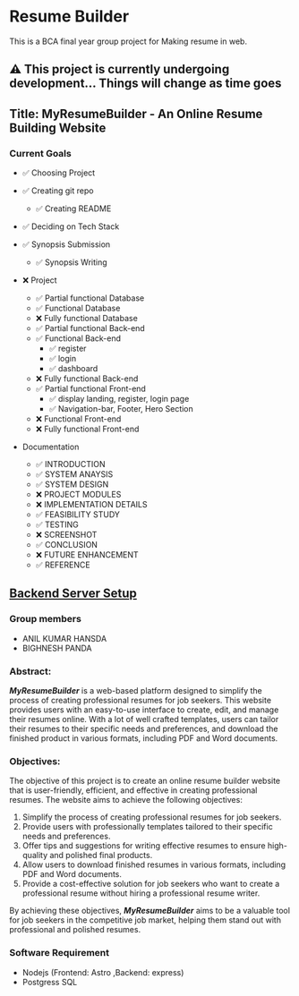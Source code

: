 # Resume Builder

This is a BCA final year group project for Making resume in web.

## ⚠️ This project is currently undergoing  development... Things will change as time goes

## Title: MyResumeBuilder - An Online Resume Building Website


### Current Goals

- ✅ Choosing Project
- ✅ Creating git repo
    - ✅ Creating README
    
- ✅ Deciding on Tech Stack
- ✅ Synopsis Submission
    - ✅ Synopsis Writing

- ❌ Project
    - ✅ Partial functional Database
    - ✅ Functional Database
    - ❌ Fully functional Database
    - ✅ Partial functional Back-end
    - ✅ Functional Back-end
        - ✅ register
        - ✅ login
        - ✅ dashboard
    - ❌ Fully functional Back-end
    - ✅ Partial functional Front-end
        - ✅ display landing, register, login page
        - ✅ Navigation-bar, Footer, Hero Section
    - ❌ Functional Front-end
    - ❌ Fully functional Front-end
    
- Documentation
    - ✅ INTRODUCTION
    - ✅ SYSTEM ANAYSIS
    - ✅ SYSTEM DESIGN
    - ❌ PROJECT MODULES
    - ❌ IMPLEMENTATION DETAILS
    - ✅ FEASIBILITY STUDY
    - ✅ TESTING
    - ❌ SCREENSHOT
    - ✅ CONCLUSION
    - ❌ FUTURE ENHANCEMENT
    - ✅ REFERENCE

## [Backend Server Setup](./server/README.md)

### Group members
- ANIL KUMAR HANSDA
- BIGHNESH PANDA

### Abstract:

***MyResumeBuilder*** is a web-based platform designed to simplify the process of creating professional resumes for job seekers. This website provides users with an easy-to-use interface to create, edit, and manage their resumes online. With a lot of well crafted templates, users can tailor their resumes to their specific needs and preferences, and download the finished product in various formats, including PDF and Word documents.

### Objectives:

The objective of this project is to create an online resume builder website
that is user-friendly, efficient, and effective in creating professional
resumes. The website aims to achieve the following objectives:

1. Simplify the process of creating professional resumes for job seekers.
2. Provide users with professionally templates tailored to their specific needs and preferences.
3. Offer tips and suggestions for writing effective resumes to ensure high-quality and polished final products.
4. Allow users to download finished resumes in various formats, including PDF and Word documents.
5. Provide a cost-effective solution for job seekers who want to create a professional resume without hiring a professional resume writer.

By achieving these objectives, ***MyResumeBuilder*** aims to be a valuable tool for
job seekers in the competitive job market, helping them stand out with
professional and polished resumes.

### Software Requirement

- Nodejs (Frontend: Astro ,Backend: express)
- Postgress SQL
